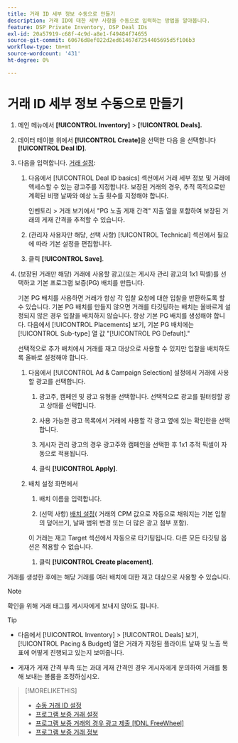 ```yaml
---
title: 거래 ID 세부 정보 수동으로 만들기
description: 거래 ID에 대한 세부 사항을 수동으로 입력하는 방법을 알아봅니다.
feature: DSP Private Inventory, DSP Deal IDs
exl-id: 20a57919-c68f-4c9d-a8e1-f49484f74655
source-git-commit: 60676d8ef022d2ed61467d7254405695d5f106b3
workflow-type: tm+mt
source-wordcount: '431'
ht-degree: 0%

---
```


# 거래 ID 세부 정보 수동으로 만들기

1. 메인 메뉴에서 **[!UICONTROL Inventory]** > **[!UICONTROL Deals].**

1. 데이터 테이블 위에서 **[!UICONTROL Create]**&#x200B;을 선택한 다음 을 선택합니다 **[!UICONTROL Deal ID]**.

1. 다음을 입력합니다. [거래 설정](deal-id-settings.md):

   1. 다음에서 [!UICONTROL Deal ID basics] 섹션에서 거래 세부 정보 및 거래에 액세스할 수 있는 광고주를 지정합니다. 보장된 거래의 경우, 추적 목적으로만 계획된 비행 날짜와 예상 노출 횟수를 지정해야 합니다.

      인벤토리 > 거래 보기에서 &quot;PG 노출 게재 간격&quot; 지출 열을 포함하여 보장된 거래의 게재 간격을 추적할 수 있습니다.

   1. (관리자 사용자만 해당, 선택 사항) [!UICONTROL Technical] 섹션에서 필요에 따라 기본 설정을 편집합니다.

   1. 클릭 **[!UICONTROL Save]**.

1. (보장된 거래만 해당) 거래에 사용할 광고(또는 게시자 관리 광고의 1x1 픽셀)를 선택하고 기본 프로그램 보증(PG) 배치를 만듭니다.

   기본 PG 배치를 사용하면 거래가 항상 각 입찰 요청에 대한 입찰을 반환하도록 할 수 있습니다. 기본 PG 배치를 만들지 않으면 거래를 타깃팅하는 배치는 올바르게 설정되지 않은 경우 입찰을 배치하지 않습니다. 항상 기본 PG 배치를 생성해야 합니다. 다음에서 [!UICONTROL Placements] 보기, 기본 PG 배치에는 [!UICONTROL Sub-type] 열 값 &quot;[!UICONTROL PG Default].&quot;

   선택적으로 추가 배치에서 거래를 재고 대상으로 사용할 수 있지만 입찰을 배치하도록 올바로 설정해야 합니다.

   1. 다음에서 [!UICONTROL Ad & Campaign Selection] 설정에서 거래에 사용할 광고를 선택합니다.

      1. 광고주, 캠페인 및 광고 유형을 선택합니다. 선택적으로 광고를 필터링할 광고 상태를 선택합니다.

      1. 사용 가능한 광고 목록에서 거래에 사용할 각 광고 옆에 있는 확인란을 선택합니다.

      1. 게시자 관리 광고의 경우 광고주와 캠페인을 선택한 후 1x1 추적 픽셀이 자동으로 적용됩니다.

      1. 클릭 **[!UICONTROL Apply]**.

   1. 배치 설정 화면에서

      1. 배치 이름을 입력합니다.

      1. (선택 사항) [배치 설정](/help/dsp/campaign-management/placements/placement-settings.md)( 거래의 CPM 값으로 자동으로 채워지는 기본 입찰의 덮어쓰기, 날짜 범위 변경 또는 더 많은 광고 첨부 포함).

      이 거래는 재고 Target 섹션에서 자동으로 타기팅됩니다. 다른 모든 타깃팅 옵션은 적용할 수 없습니다.

      1. 클릭 **[!UICONTROL Create placement]**.

거래를 생성한 후에는 해당 거래를 여러 배치에 대한 재고 대상으로 사용할 수 있습니다.

>[!NOTE]
>
> 확인을 위해 거래 태그를 게시자에게 보내지 않아도 됩니다.

>[!TIP]
>
>* 다음에서 [!UICONTROL Inventory] > [!UICONTROL Deals] 보기, [!UICONTROL Pacing & Budget] 열은 거래가 지정된 플라이트 날짜 및 노출 목표에 어떻게 진행되고 있는지 보여줍니다.
>
>* 게재가 게재 간격 부족 또는 과대 게재 간격인 경우 게시자에게 문의하여 거래를 통해 보내는 볼륨을 조정하십시오.

>[!MORELIKETHIS]
>
>* [수동 거래 ID 설정](deal-id-settings.md)
>* [프로그램 보증 거래 설정](programmatic-guaranteed-set-up.md)
>* [프로그램 보증 거래의 경우 광고 제출 [!DNL FreeWheel]](freewheel-submit.md)
>* [프로그램 보증 거래 정보](programmatic-guaranteed-about.md)
<!-- >* [Specify Placements and Ads for a Private Deal](deal-id-attach-placements.md)-->
